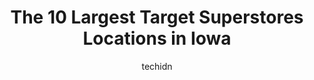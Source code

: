 ---
layout: ampstory
image: https://i0.wp.com/paketmu.com/wp-content/uploads/2023/06/target-0-in-iowa-1686370000.jpeg?resize=640,853
author: techidn
featured: false
description: Explore the diverse Target Superstore scene in Iowa, home to an incredible selection of 10 establishments catering to every taste. Whether youre in search of iconic favorites or undiscovere
title: The 10 Largest Target Superstores Locations in Iowa
cover:
   title: The 10 Largest Target Superstores Locations in Iowa
   subtitle: RICKPATE
   background: https://paketmu.com/wp-content/uploads/2023/06/target-0-in-iowa-1686370000.jpeg

pages: 
 - layout: thirds
   top: <h1>#1 Target</h1>
   bottom: "<p>Not the best target weve been too buts it very nice and spacious! The Starbucks inside of definitely worth the trip here ☕️ and the family restroom and nursing roo</p>"
   background: https://paketmu.com/wp-content/uploads/2023/06/target-1-in-iowa-1686370001.jpeg
   backgroundblur: true
 - layout: thirds
   top: <h1>#2 Target</h1>
   bottom: "<p>First super target Ive visited. Honestly, I prefer the regular sized Targets as it took me longer than I thought to find the items I needed. The store itself is much lar</p>"
   background: https://paketmu.com/wp-content/uploads/2023/06/target-2-in-iowa-1686370002.jpeg
   cta:
      link: https://paketmu.com/the-10-largest-target-superstores-locations-in-iowa/
      text: The 10 Largest Target Superstores Locations in Iowa
 - layout: thirds
   top: <h1>#3 Target</h1>
   bottom: "<p>I find target more expensive compared to Walmart but the quality is better.overall target has more healthy options in snacks and foods. I bought a sleeper sofa from targe</p>"
   background: https://paketmu.com/wp-content/uploads/2023/06/target-3-in-iowa-1686370002.jpeg
   cta:
      link: https://paketmu.com/the-10-largest-target-superstores-locations-in-iowa/
      text: The 10 Largest Target Superstores Locations in Iowa
 - layout: thirds
   top: <h1>#4 Target</h1>
   bottom: "<p>2135 SE Delaware Ave, Ankeny, IA 50021, United States</p>"
   background: https://images.unsplash.com/photo-1496096265110-f83ad7f96608?ixlib=rb-4.0.3&ixid=MnwxMjA3fDB8MHxwaG90by1wYWdlfHx8fGVufDB8fHx8&auto=format&fit=crop&w=640&h=853&q=80
   cta:
      link: https://paketmu.com/the-10-largest-target-superstores-locations-in-iowa/
      text: The 10 Largest Target Superstores Locations in Iowa
 - layout: thirds
   top: <h1>#5 Target</h1>
   bottom: "<p>11148 Plum Dr, Urbandale, IA 50322, United States</p>"
   background: https://plus.unsplash.com/premium_photo-1664640458616-3c74f8cb4589?ixlib=rb-4.0.3&ixid=MnwxMjA3fDB8MHxwaG90by1wYWdlfHx8fGVufDB8fHx8&auto=format&fit=crop&w=640&h=853&q=80
   cta:
      link: https://paketmu.com/the-10-largest-target-superstores-locations-in-iowa/
      text: The 10 Largest Target Superstores Locations in Iowa
 - layout: thirds
   top: <h1>#6 Target</h1>
   bottom: "<p>320 S Duff Ave, Ames, IA 50010, United States</p>"
   background: https://images.unsplash.com/photo-1561679660-d00ee1e0dc8e?ixlib=rb-4.0.3&ixid=MnwxMjA3fDB8MHxwaG90by1wYWdlfHx8fGVufDB8fHx8&auto=format&fit=crop&w=640&h=853&q=80
   cta:
      link: https://paketmu.com/the-10-largest-target-superstores-locations-in-iowa/
      text: The 10 Largest Target Superstores Locations in Iowa
 - layout: thirds
   top: <h1>#7 Target</h1>
   bottom: "<p>5775 Sunnybrook Dr, Sioux City, IA 51106, United States</p>"
   background: https://images.unsplash.com/photo-1618556658017-fd9c732d1360?ixlib=rb-4.0.3&ixid=MnwxMjA3fDB8MHxwaG90by1wYWdlfHx8fGVufDB8fHx8&auto=format&fit=crop&w=640&h=853&q=80
   cta:
      link: https://paketmu.com/the-10-largest-target-superstores-locations-in-iowa/
      text: The 10 Largest Target Superstores Locations in Iowa
 - layout: thirds
   middle: Continue reading...
   background: https://images.unsplash.com/photo-1620421680010-0766ff230392?ixlib=rb-4.0.3&ixid=MnwxMjA3fDB8MHxwaG90by1wYWdlfHx8fGVufDB8fHx8&auto=format&fit=crop&w=640&h=853&q=80
   cta:
      link: https://paketmu.com/the-10-largest-target-superstores-locations-in-iowa/
      text: The 10 Largest Target Superstores Locations in Iowa
      
---